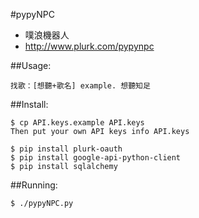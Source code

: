 #pypyNPC

* 噗浪機器人
* http://www.plurk.com/pypynpc


##Usage:

	找歌：[想聽+歌名] example. 想聽知足


##Install:

	$ cp API.keys.example API.keys
	Then put your own API keys info API.keys

	$ pip install plurk-oauth
	$ pip install google-api-python-client
	$ pip install sqlalchemy


##Running:

	$ ./pypyNPC.py
